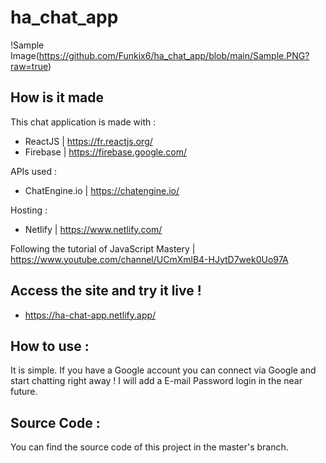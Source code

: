 # ha_chat_app

!Sample Image(https://github.com/Funkix6/ha_chat_app/blob/main/Sample.PNG?raw=true)


## How is it made

This chat application is made with :
- ReactJS | https://fr.reactjs.org/
- Firebase | https://firebase.google.com/

APIs used :
- ChatEngine.io | https://chatengine.io/

Hosting :
- Netlify | https://www.netlify.com/

Following the tutorial of JavaScript Mastery | https://www.youtube.com/channel/UCmXmlB4-HJytD7wek0Uo97A

## Access the site and try it live !
- https://ha-chat-app.netlify.app/

## How to use :
 It is simple. If you have a Google account you can connect via Google and start chatting right away !
 I will add a E-mail Password login in the near future.

## Source Code :
You can find the source code of this project in the master's branch.
